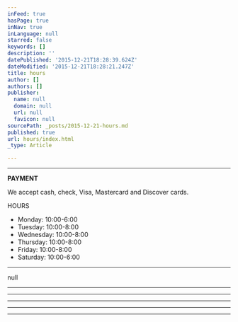 ```yaml
---
inFeed: true
hasPage: true
inNav: true
inLanguage: null
starred: false
keywords: []
description: ''
datePublished: '2015-12-21T18:28:39.624Z'
dateModified: '2015-12-21T18:28:21.247Z'
title: hours
author: []
authors: []
publisher:
  name: null
  domain: null
  url: null
  favicon: null
sourcePath: _posts/2015-12-21-hours.md
published: true
url: hours/index.html
_type: Article

---
```

****

**PAYMENT**

We accept cash, check, Visa, Mastercard and Discover cards.

HOURS

* Monday: 10:00-6:00 
* Tuesday: 10:00-8:00 
* Wednesday: 10:00-8:00 
* Thursday: 10:00-8:00 
* Friday: 10:00-8:00 
* Saturday: 10:00-6:00﻿

****
null

****

****

****

****

****